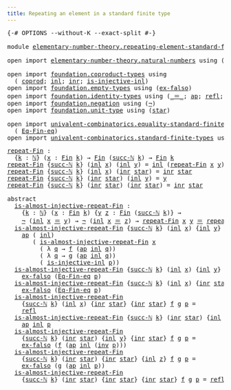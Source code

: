 ```yaml
---
title: Repeating an element in a standard finite type
---
```


<pre class="Agda"><a id="72" class="Symbol">{-#</a> <a id="76" class="Keyword">OPTIONS</a> <a id="84" class="Pragma">--without-K</a> <a id="96" class="Pragma">--exact-split</a> <a id="110" class="Symbol">#-}</a>

<a id="115" class="Keyword">module</a> <a id="122" href="elementary-number-theory.repeating-element-standard-finite-type.html" class="Module">elementary-number-theory.repeating-element-standard-finite-type</a> <a id="186" class="Keyword">where</a>

<a id="193" class="Keyword">open</a> <a id="198" class="Keyword">import</a> <a id="205" href="elementary-number-theory.natural-numbers.html" class="Module">elementary-number-theory.natural-numbers</a> <a id="246" class="Keyword">using</a> <a id="252" class="Symbol">(</a><a id="253" href="elementary-number-theory.natural-numbers.html#1458" class="Datatype">ℕ</a><a id="254" class="Symbol">;</a> <a id="256" href="elementary-number-theory.natural-numbers.html#1479" class="InductiveConstructor">zero-ℕ</a><a id="262" class="Symbol">;</a> <a id="264" href="elementary-number-theory.natural-numbers.html#1492" class="InductiveConstructor">succ-ℕ</a><a id="270" class="Symbol">)</a>

<a id="273" class="Keyword">open</a> <a id="278" class="Keyword">import</a> <a id="285" href="foundation.coproduct-types.html" class="Module">foundation.coproduct-types</a> <a id="312" class="Keyword">using</a>
  <a id="320" class="Symbol">(</a> <a id="322" href="foundation.coproduct-types.html#1182" class="Datatype">coprod</a><a id="328" class="Symbol">;</a> <a id="330" href="foundation.coproduct-types.html#1253" class="InductiveConstructor">inl</a><a id="333" class="Symbol">;</a> <a id="335" href="foundation.coproduct-types.html#1276" class="InductiveConstructor">inr</a><a id="338" class="Symbol">;</a> <a id="340" href="foundation.coproduct-types.html#2427" class="Function">is-injective-inl</a><a id="356" class="Symbol">)</a>
<a id="358" class="Keyword">open</a> <a id="363" class="Keyword">import</a> <a id="370" href="foundation.empty-types.html" class="Module">foundation.empty-types</a> <a id="393" class="Keyword">using</a> <a id="399" class="Symbol">(</a><a id="400" href="foundation-core.empty-types.html#1160" class="Function">ex-falso</a><a id="408" class="Symbol">)</a>
<a id="410" class="Keyword">open</a> <a id="415" class="Keyword">import</a> <a id="422" href="foundation.identity-types.html" class="Module">foundation.identity-types</a> <a id="448" class="Keyword">using</a> <a id="454" class="Symbol">(</a><a id="455" href="foundation-core.identity-types.html#1865" class="Function Operator">_＝_</a><a id="458" class="Symbol">;</a> <a id="460" href="foundation-core.identity-types.html#4003" class="Function">ap</a><a id="462" class="Symbol">;</a> <a id="464" href="foundation-core.identity-types.html#1820" class="InductiveConstructor">refl</a><a id="468" class="Symbol">;</a> <a id="470" href="foundation-core.identity-types.html#2729" class="Function">inv</a><a id="473" class="Symbol">)</a>
<a id="475" class="Keyword">open</a> <a id="480" class="Keyword">import</a> <a id="487" href="foundation.negation.html" class="Module">foundation.negation</a> <a id="507" class="Keyword">using</a> <a id="513" class="Symbol">(</a><a id="514" href="foundation-core.negation.html#465" class="Function">¬</a><a id="515" class="Symbol">)</a>
<a id="517" class="Keyword">open</a> <a id="522" class="Keyword">import</a> <a id="529" href="foundation.unit-type.html" class="Module">foundation.unit-type</a> <a id="550" class="Keyword">using</a> <a id="556" class="Symbol">(</a><a id="557" href="foundation.unit-type.html#1108" class="InductiveConstructor">star</a><a id="561" class="Symbol">)</a>

<a id="564" class="Keyword">open</a> <a id="569" class="Keyword">import</a> <a id="576" href="univalent-combinatorics.equality-standard-finite-types.html" class="Module">univalent-combinatorics.equality-standard-finite-types</a> <a id="631" class="Keyword">using</a>
  <a id="639" class="Symbol">(</a> <a id="641" href="univalent-combinatorics.equality-standard-finite-types.html#2336" class="Function">Eq-Fin-eq</a><a id="650" class="Symbol">)</a>
<a id="652" class="Keyword">open</a> <a id="657" class="Keyword">import</a> <a id="664" href="univalent-combinatorics.standard-finite-types.html" class="Module">univalent-combinatorics.standard-finite-types</a> <a id="710" class="Keyword">using</a> <a id="716" class="Symbol">(</a><a id="717" href="univalent-combinatorics.standard-finite-types.html#2293" class="Function">Fin</a><a id="720" class="Symbol">)</a>
</pre>
<pre class="Agda"><a id="repeat-Fin"></a><a id="735" href="elementary-number-theory.repeating-element-standard-finite-type.html#735" class="Function">repeat-Fin</a> <a id="746" class="Symbol">:</a>
  <a id="750" class="Symbol">{</a><a id="751" href="elementary-number-theory.repeating-element-standard-finite-type.html#751" class="Bound">k</a> <a id="753" class="Symbol">:</a> <a id="755" href="elementary-number-theory.natural-numbers.html#1458" class="Datatype">ℕ</a><a id="756" class="Symbol">}</a> <a id="758" class="Symbol">(</a><a id="759" href="elementary-number-theory.repeating-element-standard-finite-type.html#759" class="Bound">x</a> <a id="761" class="Symbol">:</a> <a id="763" href="univalent-combinatorics.standard-finite-types.html#2293" class="Function">Fin</a> <a id="767" href="elementary-number-theory.repeating-element-standard-finite-type.html#751" class="Bound">k</a><a id="768" class="Symbol">)</a> <a id="770" class="Symbol">→</a> <a id="772" href="univalent-combinatorics.standard-finite-types.html#2293" class="Function">Fin</a> <a id="776" class="Symbol">(</a><a id="777" href="elementary-number-theory.natural-numbers.html#1492" class="InductiveConstructor">succ-ℕ</a> <a id="784" href="elementary-number-theory.repeating-element-standard-finite-type.html#751" class="Bound">k</a><a id="785" class="Symbol">)</a> <a id="787" class="Symbol">→</a> <a id="789" href="univalent-combinatorics.standard-finite-types.html#2293" class="Function">Fin</a> <a id="793" href="elementary-number-theory.repeating-element-standard-finite-type.html#751" class="Bound">k</a>
<a id="795" href="elementary-number-theory.repeating-element-standard-finite-type.html#735" class="Function">repeat-Fin</a> <a id="806" class="Symbol">{</a><a id="807" href="elementary-number-theory.natural-numbers.html#1492" class="InductiveConstructor">succ-ℕ</a> <a id="814" href="elementary-number-theory.repeating-element-standard-finite-type.html#814" class="Bound">k</a><a id="815" class="Symbol">}</a> <a id="817" class="Symbol">(</a><a id="818" href="foundation.coproduct-types.html#1253" class="InductiveConstructor">inl</a> <a id="822" href="elementary-number-theory.repeating-element-standard-finite-type.html#822" class="Bound">x</a><a id="823" class="Symbol">)</a> <a id="825" class="Symbol">(</a><a id="826" href="foundation.coproduct-types.html#1253" class="InductiveConstructor">inl</a> <a id="830" href="elementary-number-theory.repeating-element-standard-finite-type.html#830" class="Bound">y</a><a id="831" class="Symbol">)</a> <a id="833" class="Symbol">=</a> <a id="835" href="foundation.coproduct-types.html#1253" class="InductiveConstructor">inl</a> <a id="839" class="Symbol">(</a><a id="840" href="elementary-number-theory.repeating-element-standard-finite-type.html#735" class="Function">repeat-Fin</a> <a id="851" href="elementary-number-theory.repeating-element-standard-finite-type.html#822" class="Bound">x</a> <a id="853" href="elementary-number-theory.repeating-element-standard-finite-type.html#830" class="Bound">y</a><a id="854" class="Symbol">)</a>
<a id="856" href="elementary-number-theory.repeating-element-standard-finite-type.html#735" class="Function">repeat-Fin</a> <a id="867" class="Symbol">{</a><a id="868" href="elementary-number-theory.natural-numbers.html#1492" class="InductiveConstructor">succ-ℕ</a> <a id="875" href="elementary-number-theory.repeating-element-standard-finite-type.html#875" class="Bound">k</a><a id="876" class="Symbol">}</a> <a id="878" class="Symbol">(</a><a id="879" href="foundation.coproduct-types.html#1253" class="InductiveConstructor">inl</a> <a id="883" href="elementary-number-theory.repeating-element-standard-finite-type.html#883" class="Bound">x</a><a id="884" class="Symbol">)</a> <a id="886" class="Symbol">(</a><a id="887" href="foundation.coproduct-types.html#1276" class="InductiveConstructor">inr</a> <a id="891" href="foundation.unit-type.html#1108" class="InductiveConstructor">star</a><a id="895" class="Symbol">)</a> <a id="897" class="Symbol">=</a> <a id="899" href="foundation.coproduct-types.html#1276" class="InductiveConstructor">inr</a> <a id="903" href="foundation.unit-type.html#1108" class="InductiveConstructor">star</a>
<a id="908" href="elementary-number-theory.repeating-element-standard-finite-type.html#735" class="Function">repeat-Fin</a> <a id="919" class="Symbol">{</a><a id="920" href="elementary-number-theory.natural-numbers.html#1492" class="InductiveConstructor">succ-ℕ</a> <a id="927" href="elementary-number-theory.repeating-element-standard-finite-type.html#927" class="Bound">k</a><a id="928" class="Symbol">}</a> <a id="930" class="Symbol">(</a><a id="931" href="foundation.coproduct-types.html#1276" class="InductiveConstructor">inr</a> <a id="935" href="foundation.unit-type.html#1108" class="InductiveConstructor">star</a><a id="939" class="Symbol">)</a> <a id="941" class="Symbol">(</a><a id="942" href="foundation.coproduct-types.html#1253" class="InductiveConstructor">inl</a> <a id="946" href="elementary-number-theory.repeating-element-standard-finite-type.html#946" class="Bound">y</a><a id="947" class="Symbol">)</a> <a id="949" class="Symbol">=</a> <a id="951" href="elementary-number-theory.repeating-element-standard-finite-type.html#946" class="Bound">y</a>
<a id="953" href="elementary-number-theory.repeating-element-standard-finite-type.html#735" class="Function">repeat-Fin</a> <a id="964" class="Symbol">{</a><a id="965" href="elementary-number-theory.natural-numbers.html#1492" class="InductiveConstructor">succ-ℕ</a> <a id="972" href="elementary-number-theory.repeating-element-standard-finite-type.html#972" class="Bound">k</a><a id="973" class="Symbol">}</a> <a id="975" class="Symbol">(</a><a id="976" href="foundation.coproduct-types.html#1276" class="InductiveConstructor">inr</a> <a id="980" href="foundation.unit-type.html#1108" class="InductiveConstructor">star</a><a id="984" class="Symbol">)</a> <a id="986" class="Symbol">(</a><a id="987" href="foundation.coproduct-types.html#1276" class="InductiveConstructor">inr</a> <a id="991" href="foundation.unit-type.html#1108" class="InductiveConstructor">star</a><a id="995" class="Symbol">)</a> <a id="997" class="Symbol">=</a> <a id="999" href="foundation.coproduct-types.html#1276" class="InductiveConstructor">inr</a> <a id="1003" href="foundation.unit-type.html#1108" class="InductiveConstructor">star</a>

<a id="1009" class="Keyword">abstract</a>
  <a id="is-almost-injective-repeat-Fin"></a><a id="1020" href="elementary-number-theory.repeating-element-standard-finite-type.html#1020" class="Function">is-almost-injective-repeat-Fin</a> <a id="1051" class="Symbol">:</a>
    <a id="1057" class="Symbol">{</a><a id="1058" href="elementary-number-theory.repeating-element-standard-finite-type.html#1058" class="Bound">k</a> <a id="1060" class="Symbol">:</a> <a id="1062" href="elementary-number-theory.natural-numbers.html#1458" class="Datatype">ℕ</a><a id="1063" class="Symbol">}</a> <a id="1065" class="Symbol">(</a><a id="1066" href="elementary-number-theory.repeating-element-standard-finite-type.html#1066" class="Bound">x</a> <a id="1068" class="Symbol">:</a> <a id="1070" href="univalent-combinatorics.standard-finite-types.html#2293" class="Function">Fin</a> <a id="1074" href="elementary-number-theory.repeating-element-standard-finite-type.html#1058" class="Bound">k</a><a id="1075" class="Symbol">)</a> <a id="1077" class="Symbol">{</a><a id="1078" href="elementary-number-theory.repeating-element-standard-finite-type.html#1078" class="Bound">y</a> <a id="1080" href="elementary-number-theory.repeating-element-standard-finite-type.html#1080" class="Bound">z</a> <a id="1082" class="Symbol">:</a> <a id="1084" href="univalent-combinatorics.standard-finite-types.html#2293" class="Function">Fin</a> <a id="1088" class="Symbol">(</a><a id="1089" href="elementary-number-theory.natural-numbers.html#1492" class="InductiveConstructor">succ-ℕ</a> <a id="1096" href="elementary-number-theory.repeating-element-standard-finite-type.html#1058" class="Bound">k</a><a id="1097" class="Symbol">)}</a> <a id="1100" class="Symbol">→</a>
    <a id="1106" href="foundation-core.negation.html#465" class="Function">¬</a> <a id="1108" class="Symbol">(</a><a id="1109" href="foundation.coproduct-types.html#1253" class="InductiveConstructor">inl</a> <a id="1113" href="elementary-number-theory.repeating-element-standard-finite-type.html#1066" class="Bound">x</a> <a id="1115" href="foundation-core.identity-types.html#1865" class="Function Operator">＝</a> <a id="1117" href="elementary-number-theory.repeating-element-standard-finite-type.html#1078" class="Bound">y</a><a id="1118" class="Symbol">)</a> <a id="1120" class="Symbol">→</a> <a id="1122" href="foundation-core.negation.html#465" class="Function">¬</a> <a id="1124" class="Symbol">(</a><a id="1125" href="foundation.coproduct-types.html#1253" class="InductiveConstructor">inl</a> <a id="1129" href="elementary-number-theory.repeating-element-standard-finite-type.html#1066" class="Bound">x</a> <a id="1131" href="foundation-core.identity-types.html#1865" class="Function Operator">＝</a> <a id="1133" href="elementary-number-theory.repeating-element-standard-finite-type.html#1080" class="Bound">z</a><a id="1134" class="Symbol">)</a> <a id="1136" class="Symbol">→</a> <a id="1138" href="elementary-number-theory.repeating-element-standard-finite-type.html#735" class="Function">repeat-Fin</a> <a id="1149" href="elementary-number-theory.repeating-element-standard-finite-type.html#1066" class="Bound">x</a> <a id="1151" href="elementary-number-theory.repeating-element-standard-finite-type.html#1078" class="Bound">y</a> <a id="1153" href="foundation-core.identity-types.html#1865" class="Function Operator">＝</a> <a id="1155" href="elementary-number-theory.repeating-element-standard-finite-type.html#735" class="Function">repeat-Fin</a> <a id="1166" href="elementary-number-theory.repeating-element-standard-finite-type.html#1066" class="Bound">x</a> <a id="1168" href="elementary-number-theory.repeating-element-standard-finite-type.html#1080" class="Bound">z</a> <a id="1170" class="Symbol">→</a> <a id="1172" href="elementary-number-theory.repeating-element-standard-finite-type.html#1078" class="Bound">y</a> <a id="1174" href="foundation-core.identity-types.html#1865" class="Function Operator">＝</a> <a id="1176" href="elementary-number-theory.repeating-element-standard-finite-type.html#1080" class="Bound">z</a>
  <a id="1180" href="elementary-number-theory.repeating-element-standard-finite-type.html#1020" class="Function">is-almost-injective-repeat-Fin</a> <a id="1211" class="Symbol">{</a><a id="1212" href="elementary-number-theory.natural-numbers.html#1492" class="InductiveConstructor">succ-ℕ</a> <a id="1219" href="elementary-number-theory.repeating-element-standard-finite-type.html#1219" class="Bound">k</a><a id="1220" class="Symbol">}</a> <a id="1222" class="Symbol">(</a><a id="1223" href="foundation.coproduct-types.html#1253" class="InductiveConstructor">inl</a> <a id="1227" href="elementary-number-theory.repeating-element-standard-finite-type.html#1227" class="Bound">x</a><a id="1228" class="Symbol">)</a> <a id="1230" class="Symbol">{</a><a id="1231" href="foundation.coproduct-types.html#1253" class="InductiveConstructor">inl</a> <a id="1235" href="elementary-number-theory.repeating-element-standard-finite-type.html#1235" class="Bound">y</a><a id="1236" class="Symbol">}</a> <a id="1238" class="Symbol">{</a><a id="1239" href="foundation.coproduct-types.html#1253" class="InductiveConstructor">inl</a> <a id="1243" href="elementary-number-theory.repeating-element-standard-finite-type.html#1243" class="Bound">z</a><a id="1244" class="Symbol">}</a> <a id="1246" href="elementary-number-theory.repeating-element-standard-finite-type.html#1246" class="Bound">f</a> <a id="1248" href="elementary-number-theory.repeating-element-standard-finite-type.html#1248" class="Bound">g</a> <a id="1250" href="elementary-number-theory.repeating-element-standard-finite-type.html#1250" class="Bound">p</a> <a id="1252" class="Symbol">=</a>
    <a id="1258" href="foundation-core.identity-types.html#4003" class="Function">ap</a> <a id="1261" class="Symbol">(</a> <a id="1263" href="foundation.coproduct-types.html#1253" class="InductiveConstructor">inl</a><a id="1266" class="Symbol">)</a>
       <a id="1275" class="Symbol">(</a> <a id="1277" href="elementary-number-theory.repeating-element-standard-finite-type.html#1020" class="Function">is-almost-injective-repeat-Fin</a> <a id="1308" href="elementary-number-theory.repeating-element-standard-finite-type.html#1227" class="Bound">x</a>
         <a id="1319" class="Symbol">(</a> <a id="1321" class="Symbol">λ</a> <a id="1323" href="elementary-number-theory.repeating-element-standard-finite-type.html#1323" class="Bound">q</a> <a id="1325" class="Symbol">→</a> <a id="1327" href="elementary-number-theory.repeating-element-standard-finite-type.html#1246" class="Bound">f</a> <a id="1329" class="Symbol">(</a><a id="1330" href="foundation-core.identity-types.html#4003" class="Function">ap</a> <a id="1333" href="foundation.coproduct-types.html#1253" class="InductiveConstructor">inl</a> <a id="1337" href="elementary-number-theory.repeating-element-standard-finite-type.html#1323" class="Bound">q</a><a id="1338" class="Symbol">))</a>
         <a id="1350" class="Symbol">(</a> <a id="1352" class="Symbol">λ</a> <a id="1354" href="elementary-number-theory.repeating-element-standard-finite-type.html#1354" class="Bound">q</a> <a id="1356" class="Symbol">→</a> <a id="1358" href="elementary-number-theory.repeating-element-standard-finite-type.html#1248" class="Bound">g</a> <a id="1360" class="Symbol">(</a><a id="1361" href="foundation-core.identity-types.html#4003" class="Function">ap</a> <a id="1364" href="foundation.coproduct-types.html#1253" class="InductiveConstructor">inl</a> <a id="1368" href="elementary-number-theory.repeating-element-standard-finite-type.html#1354" class="Bound">q</a><a id="1369" class="Symbol">))</a>
         <a id="1381" class="Symbol">(</a> <a id="1383" href="foundation.coproduct-types.html#2427" class="Function">is-injective-inl</a> <a id="1400" href="elementary-number-theory.repeating-element-standard-finite-type.html#1250" class="Bound">p</a><a id="1401" class="Symbol">))</a>
  <a id="1406" href="elementary-number-theory.repeating-element-standard-finite-type.html#1020" class="Function">is-almost-injective-repeat-Fin</a> <a id="1437" class="Symbol">{</a><a id="1438" href="elementary-number-theory.natural-numbers.html#1492" class="InductiveConstructor">succ-ℕ</a> <a id="1445" href="elementary-number-theory.repeating-element-standard-finite-type.html#1445" class="Bound">k</a><a id="1446" class="Symbol">}</a> <a id="1448" class="Symbol">(</a><a id="1449" href="foundation.coproduct-types.html#1253" class="InductiveConstructor">inl</a> <a id="1453" href="elementary-number-theory.repeating-element-standard-finite-type.html#1453" class="Bound">x</a><a id="1454" class="Symbol">)</a> <a id="1456" class="Symbol">{</a><a id="1457" href="foundation.coproduct-types.html#1253" class="InductiveConstructor">inl</a> <a id="1461" href="elementary-number-theory.repeating-element-standard-finite-type.html#1461" class="Bound">y</a><a id="1462" class="Symbol">}</a> <a id="1464" class="Symbol">{</a><a id="1465" href="foundation.coproduct-types.html#1276" class="InductiveConstructor">inr</a> <a id="1469" href="foundation.unit-type.html#1108" class="InductiveConstructor">star</a><a id="1473" class="Symbol">}</a> <a id="1475" href="elementary-number-theory.repeating-element-standard-finite-type.html#1475" class="Bound">f</a> <a id="1477" href="elementary-number-theory.repeating-element-standard-finite-type.html#1477" class="Bound">g</a> <a id="1479" href="elementary-number-theory.repeating-element-standard-finite-type.html#1479" class="Bound">p</a> <a id="1481" class="Symbol">=</a>
    <a id="1487" href="foundation-core.empty-types.html#1160" class="Function">ex-falso</a> <a id="1496" class="Symbol">(</a><a id="1497" href="univalent-combinatorics.equality-standard-finite-types.html#2336" class="Function">Eq-Fin-eq</a> <a id="1507" href="elementary-number-theory.repeating-element-standard-finite-type.html#1479" class="Bound">p</a><a id="1508" class="Symbol">)</a>
  <a id="1512" href="elementary-number-theory.repeating-element-standard-finite-type.html#1020" class="Function">is-almost-injective-repeat-Fin</a> <a id="1543" class="Symbol">{</a><a id="1544" href="elementary-number-theory.natural-numbers.html#1492" class="InductiveConstructor">succ-ℕ</a> <a id="1551" href="elementary-number-theory.repeating-element-standard-finite-type.html#1551" class="Bound">k</a><a id="1552" class="Symbol">}</a> <a id="1554" class="Symbol">(</a><a id="1555" href="foundation.coproduct-types.html#1253" class="InductiveConstructor">inl</a> <a id="1559" href="elementary-number-theory.repeating-element-standard-finite-type.html#1559" class="Bound">x</a><a id="1560" class="Symbol">)</a> <a id="1562" class="Symbol">{</a><a id="1563" href="foundation.coproduct-types.html#1276" class="InductiveConstructor">inr</a> <a id="1567" href="foundation.unit-type.html#1108" class="InductiveConstructor">star</a><a id="1571" class="Symbol">}</a> <a id="1573" class="Symbol">{</a><a id="1574" href="foundation.coproduct-types.html#1253" class="InductiveConstructor">inl</a> <a id="1578" href="elementary-number-theory.repeating-element-standard-finite-type.html#1578" class="Bound">z</a><a id="1579" class="Symbol">}</a> <a id="1581" href="elementary-number-theory.repeating-element-standard-finite-type.html#1581" class="Bound">f</a> <a id="1583" href="elementary-number-theory.repeating-element-standard-finite-type.html#1583" class="Bound">g</a> <a id="1585" href="elementary-number-theory.repeating-element-standard-finite-type.html#1585" class="Bound">p</a> <a id="1587" class="Symbol">=</a>
    <a id="1593" href="foundation-core.empty-types.html#1160" class="Function">ex-falso</a> <a id="1602" class="Symbol">(</a><a id="1603" href="univalent-combinatorics.equality-standard-finite-types.html#2336" class="Function">Eq-Fin-eq</a> <a id="1613" href="elementary-number-theory.repeating-element-standard-finite-type.html#1585" class="Bound">p</a><a id="1614" class="Symbol">)</a>
  <a id="1618" href="elementary-number-theory.repeating-element-standard-finite-type.html#1020" class="Function">is-almost-injective-repeat-Fin</a>
    <a id="1653" class="Symbol">{</a><a id="1654" href="elementary-number-theory.natural-numbers.html#1492" class="InductiveConstructor">succ-ℕ</a> <a id="1661" href="elementary-number-theory.repeating-element-standard-finite-type.html#1661" class="Bound">k</a><a id="1662" class="Symbol">}</a> <a id="1664" class="Symbol">(</a><a id="1665" href="foundation.coproduct-types.html#1253" class="InductiveConstructor">inl</a> <a id="1669" href="elementary-number-theory.repeating-element-standard-finite-type.html#1669" class="Bound">x</a><a id="1670" class="Symbol">)</a> <a id="1672" class="Symbol">{</a><a id="1673" href="foundation.coproduct-types.html#1276" class="InductiveConstructor">inr</a> <a id="1677" href="foundation.unit-type.html#1108" class="InductiveConstructor">star</a><a id="1681" class="Symbol">}</a> <a id="1683" class="Symbol">{</a><a id="1684" href="foundation.coproduct-types.html#1276" class="InductiveConstructor">inr</a> <a id="1688" href="foundation.unit-type.html#1108" class="InductiveConstructor">star</a><a id="1692" class="Symbol">}</a> <a id="1694" href="elementary-number-theory.repeating-element-standard-finite-type.html#1694" class="Bound">f</a> <a id="1696" href="elementary-number-theory.repeating-element-standard-finite-type.html#1696" class="Bound">g</a> <a id="1698" href="elementary-number-theory.repeating-element-standard-finite-type.html#1698" class="Bound">p</a> <a id="1700" class="Symbol">=</a>
    <a id="1706" href="foundation-core.identity-types.html#1820" class="InductiveConstructor">refl</a>
  <a id="1713" href="elementary-number-theory.repeating-element-standard-finite-type.html#1020" class="Function">is-almost-injective-repeat-Fin</a> <a id="1744" class="Symbol">{</a><a id="1745" href="elementary-number-theory.natural-numbers.html#1492" class="InductiveConstructor">succ-ℕ</a> <a id="1752" href="elementary-number-theory.repeating-element-standard-finite-type.html#1752" class="Bound">k</a><a id="1753" class="Symbol">}</a> <a id="1755" class="Symbol">(</a><a id="1756" href="foundation.coproduct-types.html#1276" class="InductiveConstructor">inr</a> <a id="1760" href="foundation.unit-type.html#1108" class="InductiveConstructor">star</a><a id="1764" class="Symbol">)</a> <a id="1766" class="Symbol">{</a><a id="1767" href="foundation.coproduct-types.html#1253" class="InductiveConstructor">inl</a> <a id="1771" href="elementary-number-theory.repeating-element-standard-finite-type.html#1771" class="Bound">y</a><a id="1772" class="Symbol">}</a> <a id="1774" class="Symbol">{</a><a id="1775" href="foundation.coproduct-types.html#1253" class="InductiveConstructor">inl</a> <a id="1779" href="elementary-number-theory.repeating-element-standard-finite-type.html#1779" class="Bound">z</a><a id="1780" class="Symbol">}</a> <a id="1782" href="elementary-number-theory.repeating-element-standard-finite-type.html#1782" class="Bound">f</a> <a id="1784" href="elementary-number-theory.repeating-element-standard-finite-type.html#1784" class="Bound">g</a> <a id="1786" href="elementary-number-theory.repeating-element-standard-finite-type.html#1786" class="Bound">p</a> <a id="1788" class="Symbol">=</a>
    <a id="1794" href="foundation-core.identity-types.html#4003" class="Function">ap</a> <a id="1797" href="foundation.coproduct-types.html#1253" class="InductiveConstructor">inl</a> <a id="1801" href="elementary-number-theory.repeating-element-standard-finite-type.html#1786" class="Bound">p</a>
  <a id="1805" href="elementary-number-theory.repeating-element-standard-finite-type.html#1020" class="Function">is-almost-injective-repeat-Fin</a>
    <a id="1840" class="Symbol">{</a><a id="1841" href="elementary-number-theory.natural-numbers.html#1492" class="InductiveConstructor">succ-ℕ</a> <a id="1848" href="elementary-number-theory.repeating-element-standard-finite-type.html#1848" class="Bound">k</a><a id="1849" class="Symbol">}</a> <a id="1851" class="Symbol">(</a><a id="1852" href="foundation.coproduct-types.html#1276" class="InductiveConstructor">inr</a> <a id="1856" href="foundation.unit-type.html#1108" class="InductiveConstructor">star</a><a id="1860" class="Symbol">)</a> <a id="1862" class="Symbol">{</a><a id="1863" href="foundation.coproduct-types.html#1253" class="InductiveConstructor">inl</a> <a id="1867" href="elementary-number-theory.repeating-element-standard-finite-type.html#1867" class="Bound">y</a><a id="1868" class="Symbol">}</a> <a id="1870" class="Symbol">{</a><a id="1871" href="foundation.coproduct-types.html#1276" class="InductiveConstructor">inr</a> <a id="1875" href="foundation.unit-type.html#1108" class="InductiveConstructor">star</a><a id="1879" class="Symbol">}</a> <a id="1881" href="elementary-number-theory.repeating-element-standard-finite-type.html#1881" class="Bound">f</a> <a id="1883" href="elementary-number-theory.repeating-element-standard-finite-type.html#1883" class="Bound">g</a> <a id="1885" href="elementary-number-theory.repeating-element-standard-finite-type.html#1885" class="Bound">p</a> <a id="1887" class="Symbol">=</a>
    <a id="1893" href="foundation-core.empty-types.html#1160" class="Function">ex-falso</a> <a id="1902" class="Symbol">(</a><a id="1903" href="elementary-number-theory.repeating-element-standard-finite-type.html#1881" class="Bound">f</a> <a id="1905" class="Symbol">(</a><a id="1906" href="foundation-core.identity-types.html#4003" class="Function">ap</a> <a id="1909" href="foundation.coproduct-types.html#1253" class="InductiveConstructor">inl</a> <a id="1913" class="Symbol">(</a><a id="1914" href="foundation-core.identity-types.html#2729" class="Function">inv</a> <a id="1918" href="elementary-number-theory.repeating-element-standard-finite-type.html#1885" class="Bound">p</a><a id="1919" class="Symbol">)))</a>
  <a id="1925" href="elementary-number-theory.repeating-element-standard-finite-type.html#1020" class="Function">is-almost-injective-repeat-Fin</a>
    <a id="1960" class="Symbol">{</a><a id="1961" href="elementary-number-theory.natural-numbers.html#1492" class="InductiveConstructor">succ-ℕ</a> <a id="1968" href="elementary-number-theory.repeating-element-standard-finite-type.html#1968" class="Bound">k</a><a id="1969" class="Symbol">}</a> <a id="1971" class="Symbol">(</a><a id="1972" href="foundation.coproduct-types.html#1276" class="InductiveConstructor">inr</a> <a id="1976" href="foundation.unit-type.html#1108" class="InductiveConstructor">star</a><a id="1980" class="Symbol">)</a> <a id="1982" class="Symbol">{</a><a id="1983" href="foundation.coproduct-types.html#1276" class="InductiveConstructor">inr</a> <a id="1987" href="foundation.unit-type.html#1108" class="InductiveConstructor">star</a><a id="1991" class="Symbol">}</a> <a id="1993" class="Symbol">{</a><a id="1994" href="foundation.coproduct-types.html#1253" class="InductiveConstructor">inl</a> <a id="1998" href="elementary-number-theory.repeating-element-standard-finite-type.html#1998" class="Bound">z</a><a id="1999" class="Symbol">}</a> <a id="2001" href="elementary-number-theory.repeating-element-standard-finite-type.html#2001" class="Bound">f</a> <a id="2003" href="elementary-number-theory.repeating-element-standard-finite-type.html#2003" class="Bound">g</a> <a id="2005" href="elementary-number-theory.repeating-element-standard-finite-type.html#2005" class="Bound">p</a> <a id="2007" class="Symbol">=</a>
    <a id="2013" href="foundation-core.empty-types.html#1160" class="Function">ex-falso</a> <a id="2022" class="Symbol">(</a><a id="2023" href="elementary-number-theory.repeating-element-standard-finite-type.html#2003" class="Bound">g</a> <a id="2025" class="Symbol">(</a><a id="2026" href="foundation-core.identity-types.html#4003" class="Function">ap</a> <a id="2029" href="foundation.coproduct-types.html#1253" class="InductiveConstructor">inl</a> <a id="2033" href="elementary-number-theory.repeating-element-standard-finite-type.html#2005" class="Bound">p</a><a id="2034" class="Symbol">))</a>
  <a id="2039" href="elementary-number-theory.repeating-element-standard-finite-type.html#1020" class="Function">is-almost-injective-repeat-Fin</a>
    <a id="2074" class="Symbol">{</a><a id="2075" href="elementary-number-theory.natural-numbers.html#1492" class="InductiveConstructor">succ-ℕ</a> <a id="2082" href="elementary-number-theory.repeating-element-standard-finite-type.html#2082" class="Bound">k</a><a id="2083" class="Symbol">}</a> <a id="2085" class="Symbol">(</a><a id="2086" href="foundation.coproduct-types.html#1276" class="InductiveConstructor">inr</a> <a id="2090" href="foundation.unit-type.html#1108" class="InductiveConstructor">star</a><a id="2094" class="Symbol">)</a> <a id="2096" class="Symbol">{</a><a id="2097" href="foundation.coproduct-types.html#1276" class="InductiveConstructor">inr</a> <a id="2101" href="foundation.unit-type.html#1108" class="InductiveConstructor">star</a><a id="2105" class="Symbol">}</a> <a id="2107" class="Symbol">{</a><a id="2108" href="foundation.coproduct-types.html#1276" class="InductiveConstructor">inr</a> <a id="2112" href="foundation.unit-type.html#1108" class="InductiveConstructor">star</a><a id="2116" class="Symbol">}</a> <a id="2118" href="elementary-number-theory.repeating-element-standard-finite-type.html#2118" class="Bound">f</a> <a id="2120" href="elementary-number-theory.repeating-element-standard-finite-type.html#2120" class="Bound">g</a> <a id="2122" href="elementary-number-theory.repeating-element-standard-finite-type.html#2122" class="Bound">p</a> <a id="2124" class="Symbol">=</a> <a id="2126" href="foundation-core.identity-types.html#1820" class="InductiveConstructor">refl</a>
</pre>